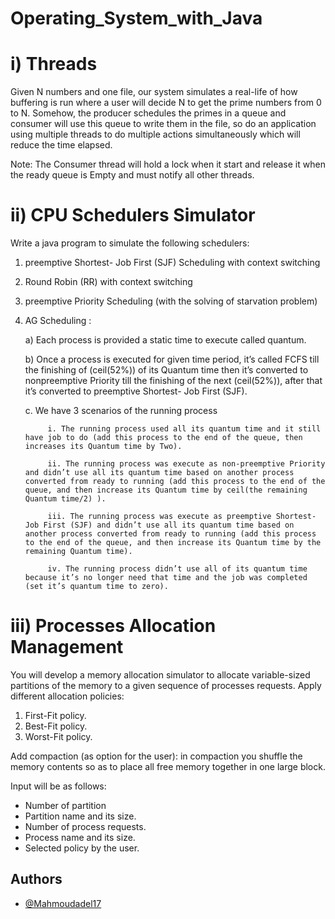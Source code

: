 # Operating_System_with_Java

# i) Threads

Given N numbers and one file, our system simulates a real-life of how
buffering is run where a user will decide N to get the prime numbers from
0 to N. Somehow, the producer schedules the primes in a queue and
consumer will use this queue to write them in the file, so do an
application using multiple threads to do multiple actions simultaneously
which will reduce the time elapsed.

Note: The Consumer thread will hold a lock when it start and release it when the
ready queue is Empty and must notify all other threads.

# ii) CPU Schedulers Simulator

Write a java program to simulate the following schedulers:

1) preemptive Shortest- Job First (SJF) Scheduling with context switching

2) Round Robin (RR) with context switching

3) preemptive Priority Scheduling (with the solving of starvation problem)
4) AG Scheduling :

    a) Each process is provided a static time to execute called quantum.

    b) Once a process is executed for given time period, it’s called FCFS till the finishing of (ceil(52%)) of its Quantum time then it’s converted to nonpreemptive Priority till the finishing of the next (ceil(52%)), after that it’s converted to preemptive Shortest- Job First (SJF). 

    c. We have 3 scenarios of the running process

            i. The running process used all its quantum time and it still have job to do (add this process to the end of the queue, then increases its Quantum time by Two).

            ii. The running process was execute as non-preemptive Priority and didn’t use all its quantum time based on another process converted from ready to running (add this process to the end of the queue, and then increase its Quantum time by ceil(the remaining Quantum time/2) ).

            iii. The running process was execute as preemptive Shortest- Job First (SJF) and didn’t use all its quantum time based on another process converted from ready to running (add this process to the end of the queue, and then increase its Quantum time by the remaining Quantum time).

            iv. The running process didn’t use all of its quantum time because it’s no longer need that time and the job was completed (set it’s quantum time to zero).
            
                                                      
# iii) Processes Allocation Management

You will develop a memory allocation simulator to allocate
variable-sized partitions of the memory to a given sequence of
processes requests. Apply different allocation policies:

1) First-Fit policy.
2) Best-Fit policy.
3) Worst-Fit policy.

Add compaction (as option for the user): in compaction you shuffle
the memory contents so as to place all free memory together in one
large block.

Input will be as follows:
- Number of partition
- Partition name and its size.
- Number of process requests.
- Process name and its size.
- Selected policy by the user.



## Authors

- [@Mahmoudadel17](https://www.github.com/Mahmoudadel17)
